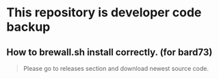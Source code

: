 # This repository is developer code backup

## How to brewall.sh install correctly. (for bard73)

> Please go to releases section and download newest source code.

